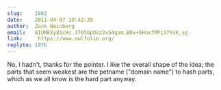 ```yaml
---
slug:    1882
date:    2011-04-07 10:42:39
author:  Zack Weinberg
email:   8IUMEXy81cHc.J703OpOVz2xG4qam.BDx+5HnxfMPi37YuK_sg
link:     https://www.owlfolio.org/
replyto: 1876
---
```


No, I hadn't, thanks for the pointer.  I like the overall shape of the
idea; the parts that seem weakest are the petname ("domain name") to
hash parts, which as we all know is the hard part anyway.
